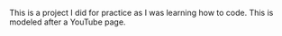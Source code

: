 This is a project I did for practice as I was learning how to code. This is modeled after a YouTube page.
